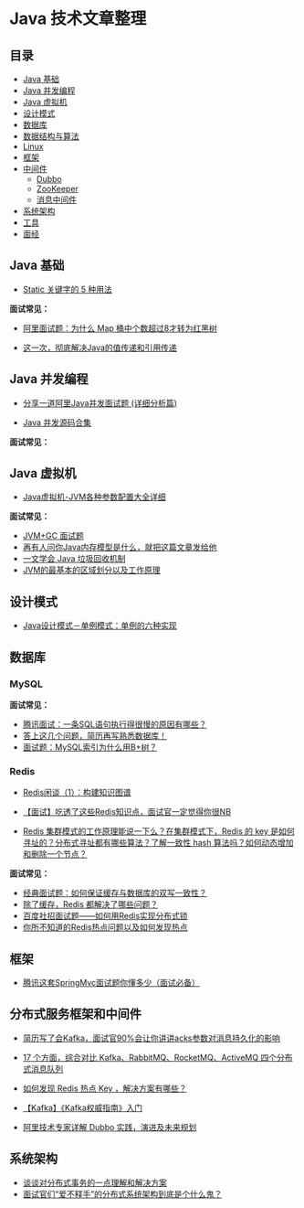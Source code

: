 # Java 技术文章整理

## 目录
- [Java 基础](#java-基础)
- [Java 并发编程](#java-并发编程)
- [Java 虚拟机](#java-虚拟机)
- [设计模式](#设计模式)
- [数据库](#数据库)
- [数据结构与算法](#数据结构与算法)
- [Linux](#linux)
- [框架](#框架)
- [中间件](#中间件)
  - [Dubbo](#dubbo)
  - [ZooKeeper](#zookeeper)
  - [消息中间件](#消息中间件)
- [系统架构]()
- [工具](#工具)
- [面经](#面经)



## Java 基础

- [Static 关键字的 5 种用法](https://mp.weixin.qq.com/s?__biz=MzI3ODcxMzQzMw==&mid=2247488852&idx=2&sn=812067bdf0f0acf1cff83055200ada3d&chksm=eb539062dc241974b25fbb471526f838f9d076761e96dced2a943a21f42606a96866d29ae94d&scene=21#wechat_redirect)



**面试常见：**

- [阿里面试题：为什么 Map 桶中个数超过8才转为红黑树](https://www.jianshu.com/p/f6487d4103d0?utm_campaign=haruki&utm_content=note&utm_medium=reader_share&utm_source=weixin)

- [这一次，彻底解决Java的值传递和引用传递](https://juejin.im/post/5bce68226fb9a05ce46a0476#comment)



## Java 并发编程

- [分享一道阿里Java并发面试题 (详细分析篇)](https://mp.weixin.qq.com/s/wvBziVsRNS7pXyknAHEYKg)

- [Java 并发源码合集](https://mp.weixin.qq.com/s?__biz=MzUzMTA2NTU2Ng==&mid=2247486261&idx=1&sn=bd69f26aadfc826f6313ffbb95e44ee5&chksm=fa497484cd3efd92352d6fb3d05ccbaebca2fafed6f18edbe5be70c99ba088db5c8a7a8080c1&scene=21#wechat_redirect)



**面试常见：**



## Java 虚拟机

- [Java虚拟机-JVM各种参数配置大全详细](https://blog.csdn.net/luckystar92/article/details/77320144)



**面试常见：**

- [JVM+GC 面试题](https://juejin.im/post/5cb872a2e51d456e79545c6c?utm_source=gold_browser_extension)
- [再有人问你Java内存模型是什么，就把这篇文章发给他](https://juejin.im/post/5cad4adc5188251b1f4d87d2#comment)
- [一文学会 Java 垃圾回收机制](https://juejin.im/post/5caf2b5cf265da036c577751#comment)
- [JVM的最基本的区域划分以及工作原理](https://mp.weixin.qq.com/s/zDYphlLpp0hrFbyJbw7umQ)



## 设计模式

- [Java设计模式－单例模式：单例的六种实现](https://juejin.im/post/5ce56e9e518825332d13c266?utm_source=gold_browser_extension)

## 数据库

### MySQL


**面试常见：**

- [腾讯面试：一条SQL语句执行得很慢的原因有哪些？](https://juejin.im/post/5cbed894e51d456e8240dd00?utm_source=gold_browser_extension)
- [答上这几个问题，简历再写熟悉数据库！](https://mp.weixin.qq.com/s/LSdMZD7sPIkdotCw2ZQNjg)
- [面试题：MySQL索引为什么用B+树？](https://juejin.im/post/5ce50d866fb9a07eb94f626c?utm_source=gold_browser_extension)


### Redis

- [Redis闲谈（1）：构建知识图谱](https://juejin.im/post/5cce56cee51d453aa307c80e?utm_source=gold_browser_extension)

- [【面试】吃透了这些Redis知识点，面试官一定觉得你很NB](https://juejin.im/post/5cc6bb975188252e8925f0c8?utm_source=gold_browser_extension#comment)

- [Redis 集群模式的工作原理能说一下么？在集群模式下，Redis 的 key 是如何寻址的？分布式寻址都有哪些算法？了解一致性 hash 算法吗？如何动态增加和删除一个节点？](https://www.javazhiyin.com/22957.html)



**面试常见：**

- [经典面试题：如何保证缓存与数据库的双写一致性？](https://mp.weixin.qq.com/s/ulFxFs_E226oAGEernOjNg)
- [除了缓存，Redis 都解决了哪些问题？](https://mp.weixin.qq.com/s/HUmByMp__slWxoOFdbQCOg)
- [百度社招面试题——如何用Redis实现分布式锁](https://juejin.im/post/5cadf58e6fb9a068973ec722?utm_source=gold_browser_extension)
- [你所不知道的Redis热点问题以及如何发现热点](https://juejin.im/post/5cee39a26fb9a07ed36e8c4c?utm_source=gold_browser_extension)



## 框架

- [腾讯这套SpringMvc面试题你懂多少（面试必备）](https://juejin.im/post/5cc2de6f5188252d9109875d?utm_source=gold_browser_extension)



## 分布式服务框架和中间件

- [简历写了会Kafka，面试官90%会让你讲讲acks参数对消息持久化的影响](https://mp.weixin.qq.com/s/IxS46JAr7D9sBtCDr8pd7A)

- [17 个方面，综合对比 Kafka、RabbitMQ、RocketMQ、ActiveMQ 四个分布式消息队列](https://mp.weixin.qq.com/s/gb4DmxhpdKlY_1wgj5ng2g)

- [如何发现 Redis 热点 Key ，解决方案有哪些？](https://mp.weixin.qq.com/s/3mw5kliTo-4Pzq-PH-ly1w)

- [【Kafka】《Kafka权威指南》入门](https://juejin.im/post/5ce4a0705188253382696dbf?utm_source=gold_browser_extension)

- [阿里技术专家详解 Dubbo 实践，演进及未来规划](https://www.infoq.cn/article/IwZCAp3jo_H5fJFbWOZu)



## 系统架构

- [谈谈对分布式事务的一点理解和解决方案](https://mp.weixin.qq.com/s/cBb2htYEs6awfuxrXJznzw)
- [面试官们“爱不释手”的分布式系统架构到底是个什么鬼？](https://juejin.im/post/5d00ea3b6fb9a07eec59c332?utm_source=gold_browser_extension)

